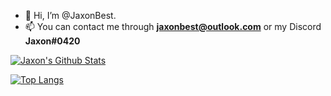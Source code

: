 - 👋 Hi, I’m @JaxonBest.
- 📫 You can contact me through **jaxonbest@outlook.com** or my Discord **Jaxon#0420**

[![Jaxon's Github Stats](https://github-readme-stats.vercel.app/api?username=JaxonBest&theme=tokyonight)](http://jaxonbest.com)

[![Top Langs](https://github-readme-stats.vercel.app/api/top-langs/?username=anuraghazra&layout=compact&theme=tokyonight)](http://jaxonbest.com)
